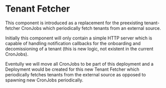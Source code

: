 # Tenant Fetcher

This component is introduced as a replacement for the preexisting tenant-fetcher CronJobs
which periodically fetch tenants from an external source.

Initially this component will only contain a simple HTTP server which is capable
of handling notification callbacks for the onboarding and decomissioning of a tenant
(this is new logic, not existent in the current CronJobs).

Eventully we will move all CronJobs to be part of this deployment and a Deployment
would be created for this new Tenant Fetcher which periodically fetches tenants
from the external source as opposed to spawning new CronJobs periodically.
